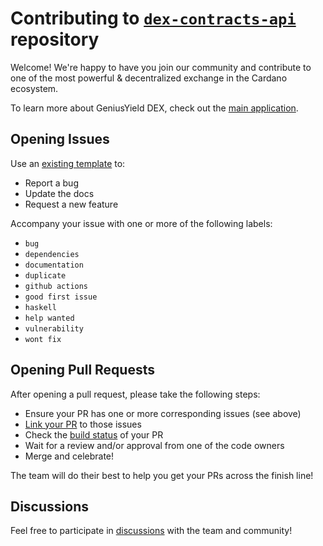 # Contributing to [`dex-contracts-api`](https://github.com/geniusyield/dex-contracts-api) repository

Welcome! We're happy to have you join our community and contribute to one of the most powerful & decentralized exchange in the Cardano ecosystem.

To learn more about GeniusYield DEX, check out the [main application](https://app.geniusyield.co/). 

## Opening Issues

Use an [existing template](https://github.com/geniusyield/dex-contracts-api/issues/new/choose) to:
- Report a bug
- Update the docs
- Request a new feature

Accompany your issue with one or more of the following labels:
- `bug`
- `dependencies`
- `documentation`
- `duplicate`
- `github actions`
- `good first issue`
- `haskell`
- `help wanted`
- `vulnerability`
- `wont fix`

## Opening Pull Requests
After opening a pull request, please take the following steps:
- Ensure your PR has one or more corresponding issues (see above)
- [Link your PR](https://docs.github.com/en/issues/tracking-your-work-with-issues/linking-a-pull-request-to-an-issue) to those issues
- Check the [build status](https://github.com/geniusyield/dex-contracts-api/actions/new) of your PR
- Wait for a review and/or approval from one of the code owners
- Merge and celebrate!

The team will do their best to help you get your PRs across the finish line!

## Discussions
Feel free to participate in [discussions](https://github.com/geniusyield/dex-contracts-api/discussions) with the team and community! 